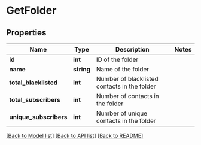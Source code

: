 # GetFolder

## Properties
Name | Type | Description | Notes
------------ | ------------- | ------------- | -------------
**id** | **int** | ID of the folder | 
**name** | **string** | Name of the folder | 
**total_blacklisted** | **int** | Number of blacklisted contacts in the folder | 
**total_subscribers** | **int** | Number of contacts in the folder | 
**unique_subscribers** | **int** | Number of unique contacts in the folder | 

[[Back to Model list]](../README.md#documentation-for-models) [[Back to API list]](../README.md#documentation-for-api-endpoints) [[Back to README]](../README.md)


